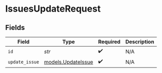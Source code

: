 # IssuesUpdateRequest


## Fields

| Field                                          | Type                                           | Required                                       | Description                                    |
| ---------------------------------------------- | ---------------------------------------------- | ---------------------------------------------- | ---------------------------------------------- |
| `id`                                           | *str*                                          | :heavy_check_mark:                             | N/A                                            |
| `update_issue`                                 | [models.UpdateIssue](../models/updateissue.md) | :heavy_check_mark:                             | N/A                                            |